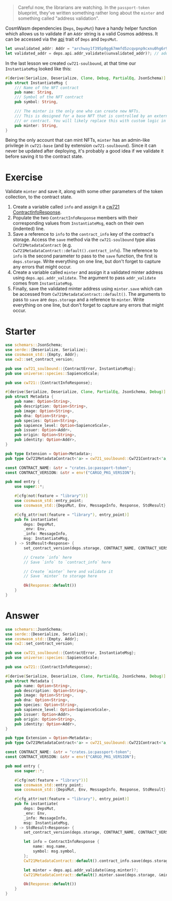 <!---
Course: 2
Lesson: 3
Exercise: 4

Title: Writing the Instantiate Entry Point Part 2
Filename: lib.rs
-->

> Careful now, the librarians are watching. In the `passport-token` blueprint, they've written something rather long about the `minter` and something called "address validation".

CosmWasm dependencies (`Deps`, `DepsMut`) have a handy helper function which allows us to validate if an `Addr` string is a valid Cosmos address. It can be accessed via the [api](https://docs.rs/cosmwasm-std/latest/cosmwasm_std/trait.Api.html) trait of `Deps` and `DepsMut`.

```rs
let unvalidated_addr: Addr = "archway1f395p0gg67mmfd5zcqvpnp9cxnu0hg6r9hfczq";
let validated_addr = deps.api.addr_validate(&unvalidated_addr)?; // addr_validate always takes a reference (`&`)
```

In the last lesson we created `cw721-soulbound`, at that time our `InstantiateMsg` looked like this:

```rs
#[derive(Serialize, Deserialize, Clone, Debug, PartialEq, JsonSchema)]
pub struct InstantiateMsg {
    /// Name of the NFT contract
    pub name: String,
    /// Symbol of the NFT contract
    pub symbol: String,

    /// The minter is the only one who can create new NFTs.
    /// This is designed for a base NFT that is controlled by an external program
    /// or contract. You will likely replace this with custom logic in custom NFTs
    pub minter: String,
}
```

Being the only account that can mint NFTs, `minter` has an admin-like privilege in `cw721-base` (and by extension `cw721-soulbound`). Since it can never be updated after deploying, it's probably a good idea if we validate it before saving it to the contract state.

# Exercise

Validate `minter` and save it, along with some other parameters of the token collection, to the contract state.

1. Create a variable called `info` and assign it a [cw721 ContractInfoResponse](https://docs.rs/cw721/0.9.2/cw721/struct.ContractInfoResponse.html).
2. Populate the two `ContractInfoResponse` members with their corresponding values from `InstantiateMsg`, each on their own (indented) line.
3. Save a reference to `info` to the `contract_info` key of the contract's storage. Access the `save` method via the `cw721-soulbound` type alias `Cw721MetadataContract` (e.g. `Cw721MetadataContract::default().contract_info`). The reference to `info` is the second parameter to pass to the `save` function, the first is `deps.storage`. Write everything on one line, but don't forget to capture any errors that might occur.
4. Create a variable called `minter` and assign it a validated minter address using `deps.api.addr_validate`. The argument to pass `addr_validate` comes from `InstantiateMsg`.
5. Finally, save the validated minter address using `minter.save` which can be accessed from `Cw721MetadataContract::default()`. The arguments to pass to `save` are `deps.storage` and a reference to `minter`. Write everything on one line, but don't forget to capture any errors that might occur.

# Starter

```rs
use schemars::JsonSchema;
use serde::{Deserialize, Serialize};
use cosmwasm_std::{Empty, Addr};
use cw2::set_contract_version;

pub use cw721_soulbound::{ContractError, InstantiateMsg};
pub use universe::species::SapienceScale;

pub use cw721::{ContractInfoResponse};

#[derive(Serialize, Deserialize, Clone, PartialEq, JsonSchema, Debug)]
pub struct Metadata {
    pub name: Option<String>,
    pub description: Option<String>,
    pub image: Option<String>,
    pub dna: Option<String>,
    pub species: Option<String>,
    pub sapience_level: Option<SapienceScale>,
    pub issuer: Option<Addr>,
    pub origin: Option<String>,
    pub identity: Option<Addr>,
}

pub type Extension = Option<Metadata>;
pub type Cw721MetadataContract<'a> = cw721_soulbound::Cw721Contract<'a, Extension, Empty, Empty, Empty>;

const CONTRACT_NAME: &str = "crates.io:passport-token";
const CONTRACT_VERSION: &str = env!("CARGO_PKG_VERSION");

pub mod entry {
    use super::*;

    #[cfg(not(feature = "library"))]
    use cosmwasm_std::entry_point;
    use cosmwasm_std::{DepsMut, Env, MessageInfo, Response, StdResult};

    #[cfg_attr(not(feature = "library"), entry_point)]
    pub fn instantiate(
        deps: DepsMut,
        _env: Env,
        _info: MessageInfo,
        msg: InstantiateMsg,
    ) -> StdResult<Response> {
        set_contract_version(deps.storage, CONTRACT_NAME, CONTRACT_VERSION)?;

        // Create `info` here
        // Save `info` to `contract_info` here

        // Create `minter` here and validate it
        // Save `minter` to storage here

        Ok(Response::default())
    }
}
```

# Answer

```rs
use schemars::JsonSchema;
use serde::{Deserialize, Serialize};
use cosmwasm_std::{Empty, Addr};
use cw2::set_contract_version;

pub use cw721_soulbound::{ContractError, InstantiateMsg};
pub use universe::species::SapienceScale;

pub use cw721::{ContractInfoResponse};

#[derive(Serialize, Deserialize, Clone, PartialEq, JsonSchema, Debug)]
pub struct Metadata {
    pub name: Option<String>,
    pub description: Option<String>,
    pub image: Option<String>,
    pub dna: Option<String>,
    pub species: Option<String>,
    pub sapience_level: Option<SapienceScale>,
    pub issuer: Option<Addr>,
    pub origin: Option<String>,
    pub identity: Option<Addr>,
}

pub type Extension = Option<Metadata>;
pub type Cw721MetadataContract<'a> = cw721_soulbound::Cw721Contract<'a, Extension, Empty, Empty, Empty>;

const CONTRACT_NAME: &str = "crates.io:passport-token";
const CONTRACT_VERSION: &str = env!("CARGO_PKG_VERSION");

pub mod entry {
    use super::*;

    #[cfg(not(feature = "library"))]
    use cosmwasm_std::entry_point;
    use cosmwasm_std::{DepsMut, Env, MessageInfo, Response, StdResult};

    #[cfg_attr(not(feature = "library"), entry_point)]
    pub fn instantiate(
        deps: DepsMut,
        _env: Env,
        _info: MessageInfo,
        msg: InstantiateMsg,
    ) -> StdResult<Response> {
        set_contract_version(deps.storage, CONTRACT_NAME, CONTRACT_VERSION)?;

        let info = ContractInfoResponse {
            name: msg.name,
            symbol: msg.symbol,
        };
        Cw721MetadataContract::default().contract_info.save(deps.storage, &info)?;

        let minter = deps.api.addr_validate(&msg.minter)?;
        Cw721MetadataContract::default().minter.save(deps.storage, &minter)?;

        Ok(Response::default())
    }
}
```
